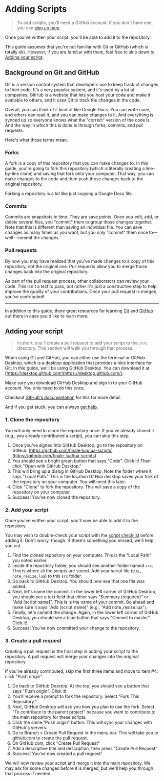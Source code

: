 # Adding Scripts

> To add scripts, you'll need a GitHub account. If you don't have one, you can [sign up here](https://github.com/signup).

Once you've written your script, you'll be able to add it to the repository.

This guide assumes that you're not familiar with Git or GitHub (which is totally ok). However, if you are familiar with them, feel free to skip down to [Adding your script](#adding-your-script).

## Background on Git and GitHub

Git is a version control system that developers use to keep track of changes to their code. It's a very popular system, and it's used by a lot of companies. GitHub is a website that lets you host your code and make it available to others, and it uses Git to track the changes in the code.

Overall, you can think of it kind of like Google Docs. You can write code, and others can read it, and you can make changes to it. And everything is synced up so everyone knows what the "correct" version of the code is. And the way in which this is done is through forks, commits, and pull requests.

Here's what those terms mean.

### Forks

A fork is a copy of this repository that you can make changes to. In this guide, you're going to fork this repository (which is literally creating a line-by-line clone) and saving that fork onto your computer. That way, you can make changes to the code and then push those changes back to the original repository.

Forking a repository is a lot like just copying a Google Docs file.

### Commits

Commits are snapshots in time. They are save points. Once you edit, add, or delete several files, you "commit" them to group those changes together. Note that this is different than saving an individual file. You can save changes as many times as you want, but you only "commit" them once to—well—commit the changes.

### Pull requests

By now you may have realized that you've made changes to a copy of this repository, not the original one. Pull requests allow you to merge those changes back into the original repository.

As part of the pull request process, other collaborators can review your code. This isn't a test to pass, but rather it's just a constructive step to help improve the quality of your contributions. Once your pull request is merged, you've contributed!

---

In addition to this guide, there great resources for learning [Git](https://youtu.be/USjZcfj8yxE) and [GitHub](https://youtu.be/nhNq2kIvi9s) out there in case you'd like to learn more.

## Adding your script

> In short, you'll create a pull request to add your script to the `/src` directory. This section will walk you through that process.

When using Git and GitHub, you can either use the terminal or GitHub Desktop, which is a desktop application that provides a nice interface for Git. In thie guide, we'll be using GitHub Desktop. You can download it at [https://desktop.github.com](https://desktop.github.com/).

Make sure you download GitHub Desktop and sign in to your GitHub account. You only need to do this once.

Checkout [GitHub's documentation](https://docs.github.com/en/desktop/installing-and-configuring-github-desktop/overview/getting-started-with-github-desktop#part-1-installing-and-authenticating) for this for more detail.

And if you get stuck, you can always [get help](/docs/getting-started/getting-help).

### 1. Clone the repository

You will only need to clone the repository once. If you've already cloned it (e.g., you already contributed a script), you can skip this step.

1. Once you've signed into GitHub Desktop, go to the repository on GitHub. [https://github.com/finale-lua/lua-scripts](https://github.com/finale-lua/lua-scripts)
2. You should see a bright green button that says "Code". Click it! Then click "Open with GitHub Desktop."
3. This will bring up a dialog in GitHub Desktop. Note the folder where it says "Local Path." This is the location GitHub desktop saves your fork of the repository on your computer. You will need this later.
4. Click "Clone" to fork the repository. This will save a copy of the repository on your computer.
5. Success! You've now cloned the repository.

### 2. Add your script

Once you've written your script, you'll now be able to add it to the repository.

You may wish to double-check your script with the [script checklist](/docs/getting-started/script-checklist) before adding it. Don't worry, though. If there's something you missed, we'll help you out.

1. Find the cloned repository on your computer. This is the "Local Path" you noted earlier.
2. Inside the repository folder, you should see another folder named `src`. This is where all the scripts are stored. Add your script file (e.g., `note_resize.lua`) to this `src` folder.
3. Go back to GitHub Desktop. You should now see that one file was added.
4. Next, let's name the commit. In the lower left corner of GitHub Desktop, you should see a text field that either says "Summary (required)" or "Add [script name]". This is is the name of your commit. Go ahead and make sure it says "Add [script name]" (e.g., "Add note_resize.lua").
5. Finally, let's commit the change. Again, in the lower left corner of GitHub Desktop, you should see a blue button that says "Commit to master". Click it!
6. Success! You've now committed your change to the repository.

### 3. Create a pull request

Creating a pull request is the final step in adding your script to the repository. A pull request will merge your changes into the original repository.

If you've already contributed, skip the first three items and move to item #4: click "Push origin".

1. Go back to GitHub Desktop. At the top, you should see a button that says "Push origin". Click it!
2. You'll receive a prompt to fork the repository. Select "Fork This Repository."
3. Next, GitHub Desktop will ask you how you plan to use the fork. Select "To contribute to the parent project" because you want to contribute to the main repository for these scripts.
4. Click the same "Push origin" button. This will sync your changes with GitHub's servers.
5. Go to Branch > Create Pull Request in the menu bar. This will take you to github.com to create the pull request.
6. On GitHub.com, click "Create Pull Request"
7. Add a descriptive title and description, then press "Create Pull Request"
8. Success! You've now created a pull request!

We will now review your script and merge it into the main repository. We may ask for some changes before it is merged, but we'll help you through that process if needed.
